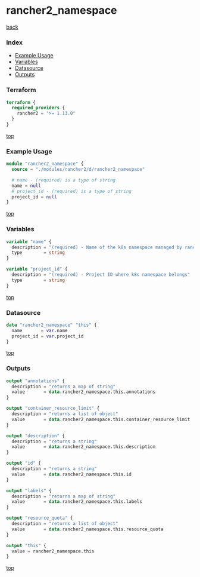 # rancher2_namespace

[back](../rancher2.md)

### Index

- [Example Usage](#example-usage)
- [Variables](#variables)
- [Datasource](#datasource)
- [Outputs](#outputs)

### Terraform

```terraform
terraform {
  required_providers {
    rancher2 = ">= 1.13.0"
  }
}
```

[top](#index)

### Example Usage

```terraform
module "rancher2_namespace" {
  source = "./modules/rancher2/d/rancher2_namespace"

  # name - (required) is a type of string
  name = null
  # project_id - (required) is a type of string
  project_id = null
}
```

[top](#index)

### Variables

```terraform
variable "name" {
  description = "(required) - Name of the k8s namespace managed by rancher v2"
  type        = string
}

variable "project_id" {
  description = "(required) - Project ID where k8s namespace belongs"
  type        = string
}
```

[top](#index)

### Datasource

```terraform
data "rancher2_namespace" "this" {
  name       = var.name
  project_id = var.project_id
}
```

[top](#index)

### Outputs

```terraform
output "annotations" {
  description = "returns a map of string"
  value       = data.rancher2_namespace.this.annotations
}

output "container_resource_limit" {
  description = "returns a list of object"
  value       = data.rancher2_namespace.this.container_resource_limit
}

output "description" {
  description = "returns a string"
  value       = data.rancher2_namespace.this.description
}

output "id" {
  description = "returns a string"
  value       = data.rancher2_namespace.this.id
}

output "labels" {
  description = "returns a map of string"
  value       = data.rancher2_namespace.this.labels
}

output "resource_quota" {
  description = "returns a list of object"
  value       = data.rancher2_namespace.this.resource_quota
}

output "this" {
  value = rancher2_namespace.this
}
```

[top](#index)